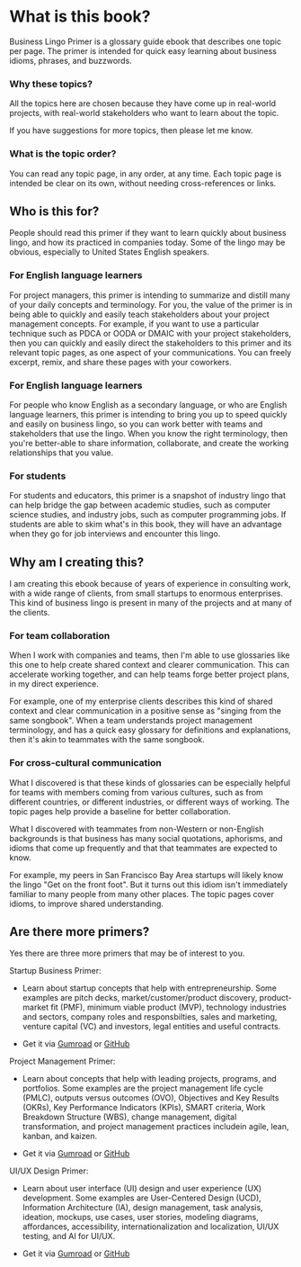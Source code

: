 # What is this book?

Business Lingo Primer is a glossary guide ebook that describes one topic per page. The primer is intended for quick easy learning about business idioms, phrases, and buzzwords.


### Why these topics?

All the topics here are chosen because they have come up in real-world projects, with real-world stakeholders who want to learn about the topic.

If you have suggestions for more topics, then please let me know.


### What is the topic order?

You can read any topic page, in any order, at any time. Each topic page is intended be clear on its own, without needing cross-references or links.


## Who is this for?

People should read this primer if they want to learn quickly about business lingo, and how its practiced in companies today. Some of the lingo may be obvious, especially to United States English speakers.


### For English language learners

For project managers, this primer is intending to summarize and distill many of your daily concepts and terminology. For you, the value of the primer is in being able to quickly and easily teach stakeholders about your project management concepts. For example, if you want to use a particular technique such as PDCA or OODA or DMAIC with your project stakeholders, then you can quickly and easily direct the stakeholders to this primer and its relevant topic pages, as one aspect of your communications. You can freely excerpt, remix, and share these pages with your coworkers.


### For English language learners

For people who know English as a secondary language, or who are English language learners, this primer is intending to bring you up to speed quickly and easily on business lingo, so you can work better with teams and stakeholders that use the lingo. When you know the right terminology, then you're better-able to share information, collaborate, and create the working relationships that you value.


### For students

For students and educators, this primer is a snapshot of industry lingo that can help bridge the gap between academic studies, such as computer science studies, and industry jobs, such as computer programming jobs. If students are able to skim what's in this book, they will have an advantage when they go for job interviews and encounter this lingo.


## Why am I creating this?

I am creating this ebook because of  years of experience in consulting work, with a wide range of clients, from small startups to enormous enterprises. This kind of business lingo is present in many of the projects and at many of the clients.


### For team collaboration

When I work with companies and teams, then I'm able to use glossaries like this one to help create shared context and clearer communication. This can accelerate working together, and can help teams forge better project plans, in my direct experience.

For example, one of my enterprise clients describes this kind of shared context and clear communication in a positive sense as "singing from the same songbook". When a team understands project management terminology, and has a quick easy glossary for definitions and explanations, then it's akin to teammates with the same songbook.


### For cross-cultural communication

What I discovered is that these kinds of glossaries can be especially helpful for teams with members coming from various cultures, such as from different countries, or different industries, or different ways of working. The topic pages help provide a baseline for better collaboration.

What I discovered with teammates from non-Western or non-English backgrounds is that business has many social quotations, aphorisms, and idioms that come up frequently and that that teammates are expected to know. 

For example, my peers in San Francisco Bay Area startups will likely know the lingo "Get on the front foot". But it turns out this idiom isn't immediately familiar to many people from many other places. The topic pages cover idioms, to improve shared understanding.


## Are there more primers?

Yes there are three more primers that may be of interest to you.

Startup Business Primer: 

* Learn about startup concepts that help with entrepreneurship. Some examples are pitch decks, market/customer/product discovery, product-market fit (PMF), minimum viable product (MVP), technology industries and sectors, company roles and responsbilties, sales and marketing, venture capital (VC) and investors, legal entities and useful contracts.

* Get it via [Gumroad](https://gumroad.com/l/startup-business-primer) or [GitHub](https://github.com/sixarm/startup-business-primer)

Project Management Primer:

* Learn about concepts that help with leading projects, programs, and portfolios. Some examples are the project management life cycle (PMLC), outputs versus outcomes (OVO), Objectives and Key Results (OKRs), Key Performance Indicators (KPIs), SMART criteria, Work Breakdown Structure (WBS), change management, digital transformation, and project management practices includein agile, lean, kanban, and kaizen.

* Get it via [Gumroad](https://gumroad.com/l/project-management-primer) or [GitHub](https://github.com/sixarm/project-management-primer)

UI/UX Design Primer:

* Learn about user interface (UI) design and user experience (UX) development. Some examples are User-Centered Design (UCD), Information Architecture (IA), design management, task analysis, ideation, mockups, use cases, user stories, modeling diagrams, affordances, accessibility, internationalization and localization, UI/UX testing, and AI for UI/UX. 

* Get it via [Gumroad](https://gumroad.com/l/ui-ux-design-primer) or [GitHub](https://github.com/sixarm/ui-ux-design-primer)

